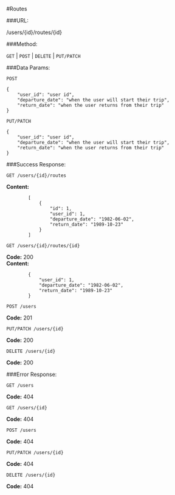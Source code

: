 #Routes

###URL:

  /users/{id}/routes/{id}

###Method:

  `GET` | `POST` | `DELETE` | `PUT/PATCH`

###Data Params:

`POST`

	{
		"user_id": "user id",
		"departure_date": "when the user will start their trip",
		"return_date": "when the user returns from their trip"
	}

`PUT/PATCH`

	{
		"user_id": "user id",
		"departure_date": "when the user will start their trip",
		"return_date": "when the user returns from their trip"
	}

###Success Response:
  
`GET /users/{id}/routes`

**Content:**
    
```
        [
            {
                "id": 1,
                "user_id": 1,
                "departure_date": "1982-06-02",
                "return_date": "1989-10-23"
            }
        ]
```

`GET /users/{id}/routes/{id}`

**Code:** 200<br>
**Content:**
    
```
	    {
            "user_id": 1,
            "departure_date": "1982-06-02",
            "return_date": "1989-10-23"
		}
```

`POST /users`

**Code:** 201

`PUT/PATCH /users/{id}`

**Code:** 200

`DELETE /users/{id}`

**Code:** 200
 
###Error Response:

`GET /users`

**Code:** 404

`GET /users/{id}`

**Code:** 404

`POST /users`

**Code:** 404

`PUT/PATCH /users/{id}`

**Code:** 404

`DELETE /users/{id}`

**Code:** 404
